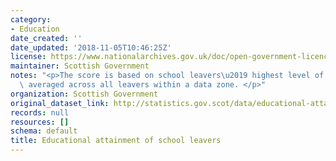 ```yaml
---
category:
- Education
date_created: ''
date_updated: '2018-11-05T10:46:25Z'
license: https://www.nationalarchives.gov.uk/doc/open-government-licence/version/3/
maintainer: Scottish Government
notes: "<p>The score is based on school leavers\u2019 highest level of qualification,\
  \ averaged across all leavers within a data zone. </p>"
organization: Scottish Government
original_dataset_link: http://statistics.gov.scot/data/educational-attainment-of-school-leavers
records: null
resources: []
schema: default
title: Educational attainment of school leavers
---
```

